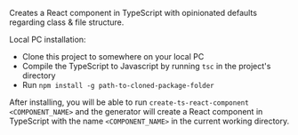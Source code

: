 Creates a React component in TypeScript with opinionated defaults regarding class & file structure.

Local PC installation:
- Clone this project to somewhere on your local PC
- Compile the TypeScript to Javascript by running `tsc` in the project's directory
- Run `npm install -g path-to-cloned-package-folder`

After installing, you will be able to run `create-ts-react-component <COMPONENT_NAME>` and the generator will create a React component in TypeScript with the name `<COMPONENT_NAME>` in the current working directory. 